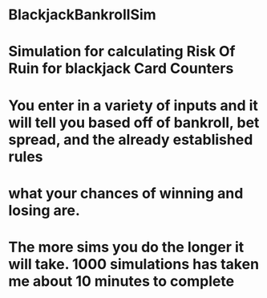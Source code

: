 # BlackjackBankrollSim
# Simulation for calculating Risk Of Ruin for blackjack Card Counters
# You enter in a variety of inputs and it will tell you based off of bankroll, bet spread, and the already established rules
# what your chances of winning and losing are.
# The more sims you do the longer it will take. 1000 simulations has taken me about 10 minutes to complete

